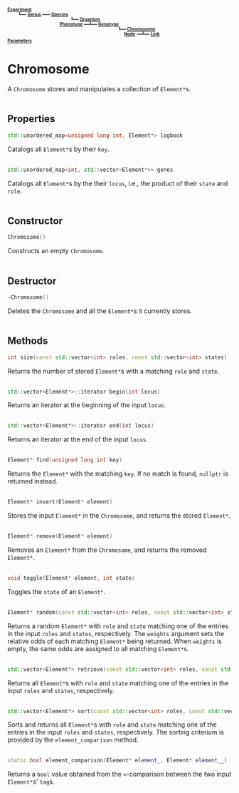 <sub><sup>**[Experiment](doc/experiment.md)**  
&nbsp;&nbsp;&nbsp;&nbsp;&nbsp;&nbsp;&nbsp;&nbsp;
┗━━ **[Genus](doc/genus.md)** ━━━ **[Species](doc/species.md)**  
&nbsp;&nbsp;&nbsp;&nbsp;&nbsp;&nbsp;&nbsp;&nbsp;&nbsp;&nbsp;&nbsp;&nbsp;&nbsp;&nbsp;&nbsp;&nbsp;&nbsp;&nbsp;&nbsp;&nbsp;&nbsp;&nbsp;&nbsp;&nbsp;&nbsp;&nbsp;&nbsp;&nbsp;&nbsp;&nbsp;&nbsp;&nbsp;&nbsp;&nbsp;&nbsp;&nbsp;&nbsp;&nbsp;&nbsp;&nbsp;&nbsp;&nbsp;&nbsp;&nbsp;&nbsp;&nbsp;&nbsp;&nbsp;&nbsp;&nbsp;&nbsp;
┗━━ **[Organism](doc/organism.md)**  
&nbsp;&nbsp;&nbsp;&nbsp;&nbsp;&nbsp;&nbsp;&nbsp;&nbsp;&nbsp;&nbsp;&nbsp;&nbsp;&nbsp;&nbsp;&nbsp;&nbsp;&nbsp;&nbsp;&nbsp;&nbsp;&nbsp;&nbsp;&nbsp;&nbsp;&nbsp;&nbsp;&nbsp;&nbsp;&nbsp;&nbsp;&nbsp;&nbsp;&nbsp;&nbsp;&nbsp;&nbsp;&nbsp;&nbsp;&nbsp;&nbsp;&nbsp;
**[Phenotype](doc/phenotype.md)** ━━┻━━ **[Genotype](doc/genotype.md)**  
&nbsp;&nbsp;&nbsp;&nbsp;&nbsp;&nbsp;&nbsp;&nbsp;&nbsp;&nbsp;&nbsp;&nbsp;&nbsp;&nbsp;&nbsp;&nbsp;&nbsp;&nbsp;&nbsp;&nbsp;&nbsp;&nbsp;&nbsp;&nbsp;&nbsp;&nbsp;&nbsp;&nbsp;&nbsp;&nbsp;&nbsp;&nbsp;&nbsp;&nbsp;&nbsp;&nbsp;&nbsp;&nbsp;&nbsp;&nbsp;&nbsp;&nbsp;&nbsp;&nbsp;&nbsp;&nbsp;&nbsp;&nbsp;&nbsp;&nbsp;&nbsp;&nbsp;&nbsp;&nbsp;&nbsp;&nbsp;&nbsp;&nbsp;&nbsp;&nbsp;&nbsp;&nbsp;&nbsp;&nbsp;&nbsp;&nbsp;&nbsp;&nbsp;&nbsp;&nbsp;&nbsp;&nbsp;&nbsp;&nbsp;&nbsp;&nbsp;&nbsp;&nbsp;&nbsp;&nbsp;&nbsp;&nbsp;&nbsp;&nbsp;&nbsp;&nbsp;&nbsp;&nbsp;&nbsp;&nbsp;
┗━━ **[Chromosome](doc/chromosome.md)**  
&nbsp;&nbsp;&nbsp;&nbsp;&nbsp;&nbsp;&nbsp;&nbsp;&nbsp;&nbsp;&nbsp;&nbsp;&nbsp;&nbsp;&nbsp;&nbsp;&nbsp;&nbsp;&nbsp;&nbsp;&nbsp;&nbsp;&nbsp;&nbsp;&nbsp;&nbsp;&nbsp;&nbsp;&nbsp;&nbsp;&nbsp;&nbsp;&nbsp;&nbsp;&nbsp;&nbsp;&nbsp;&nbsp;&nbsp;&nbsp;&nbsp;&nbsp;&nbsp;&nbsp;&nbsp;&nbsp;&nbsp;&nbsp;&nbsp;&nbsp;&nbsp;&nbsp;&nbsp;&nbsp;&nbsp;&nbsp;&nbsp;&nbsp;&nbsp;&nbsp;&nbsp;&nbsp;&nbsp;&nbsp;&nbsp;&nbsp;&nbsp;&nbsp;&nbsp;&nbsp;&nbsp;&nbsp;&nbsp;&nbsp;&nbsp;&nbsp;&nbsp;&nbsp;&nbsp;&nbsp;&nbsp;&nbsp;&nbsp;&nbsp;&nbsp;&nbsp;&nbsp;&nbsp;&nbsp;&nbsp;&nbsp;&nbsp;&nbsp;&nbsp;&nbsp;
**[Node](doc/node.md)** ━━┻━━ **[Link](doc/link.md)**  
**[Parameters](doc/parameters.md)**</sup></sub>
&nbsp;  

# Chromosome

 A `Chromosome` stores and manipulates a collection of `Element*`s.  
 &nbsp;


## Properties

```C++
std::unordered_map<unsigned long int, Element*> logbook
```

Catalogs all `Element*`s by their `key`.  
&nbsp;


```C++
std::unordered_map<int, std::vector<Element*>> genes
```

Catalogs all `Element*`s by the their `locus`, i.e., the product of their `state` and `role`.  
&nbsp;


## Constructor

```C++
Chromosome()
```

Constructs an empty `Chromosome`.  
&nbsp;


## Destructor

```C++
~Chromosome()
```

Deletes the `Chromosome` and all the `Element*`s it currently stores.  
&nbsp;


## Methods

```C++
int size(const std::vector<int> roles, const std::vector<int> states)
```

Returns the number of stored `Element*`s with a matching `role` and `state`.  
&nbsp;


```C++
std::vector<Element*>::iterator begin(int locus)
```

Returns an iterator at the beginning of the input `locus`.  
&nbsp;


```C++
std::vector<Element*>::iterator end(int locus)
```

Returns an iterator at the end of the input `locus`.  
&nbsp;


```C++
Element* find(unsigned long int key)
```

Returns the `Element*` with the matching `key`. If no match is found, `nullptr` is returned instead.  
&nbsp;


```C++
Element* insert(Element* element)
```

Stores the input `Element*` in the `Chromosome`, and returns the stored `Element*`.  
&nbsp;


```C++
Element* remove(Element* element)
```

Removes an `Element*` from the `Chromosome`, and returns the removed `Element*`.  
&nbsp;


```C++
void toggle(Element* element, int state)
```

Toggles the `state` of an `Element*`.  
&nbsp;


```C++
Element* random(const std::vector<int> roles, const std::vector<int> states, const std::vector<double> weights)
```

Returns a random `Element*` with `role` and `state` matching one of the entries in the input `roles` and `states`, respectively. The `weights` argument sets the relative odds of each matching `Element*` being returned. When `weights` is empty, the same odds are assigned to all matching `Element*`s.  
&nbsp;


```C++
std::vector<Element*> retrieve(const std::vector<int> roles, const std::vector<int> states)
```

Returns all `Element*`s with `role` and `state` matching one of the entries in the input `roles` and `states`, respectively.  
&nbsp;


```C++
std::vector<Element*> sort(const std::vector<int> roles, const std::vector<int> states)
```

Sorts and returns all `Element*`s with `role` and `state` matching one of the entries in the input `roles` and `states`, respectively. The sorting criterium is provided by the `element_comparison` method.  
&nbsp;


```C++
static bool element_comparison(Element* element_, Element* element__)
```

Returns a `bool` value obtained from the `<`-comparison between the two input `Element*`s' `tag`s.  
&nbsp;
